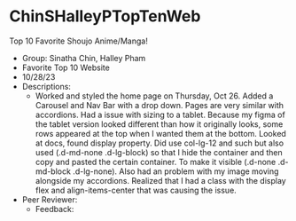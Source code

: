 # ChinSHalleyPTopTenWeb

Top 10 Favorite Shoujo Anime/Manga!

- Group: Sinatha Chin, Halley Pham
- Favorite Top 10 Website
- 10/28/23
- Descriptions:
  - Worked and styled the home page on Thursday, Oct 26. Added a Carousel and Nav Bar with a drop down. Pages are very similar with accordions. Had a issue with sizing to a tablet. Because my figma of the tablet version looked different than how it originally looks, some rows appeared at the top when I wanted them at the bottom. Looked at docs, found display property. Did use col-lg-12 and such but also used (.d-md-none .d-lg-block) so that I hide the container and then copy and pasted the certain container. To make it visible (.d-none .d-md-block .d-lg-none). Also had an problem with my image moving alongside my accordions. Realized that I had a class with the display flex and align-items-center that was causing the issue. 
- Peer Reviewer:
  - Feedback: 

